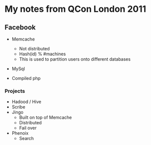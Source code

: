 # My notes from QCon London 2011

## Facebook

* Memcache
  - Not distributed
  - Hash(id) % #machines
  * This is used to partition users onto different databases
  
* MySql
* Compiled php

### Projects
* Hadood / Hive
* Scribe
* Jingo
  - Built on top of Memcache
  - Distributed
  - Fail over
* Phenoix
  - Search

